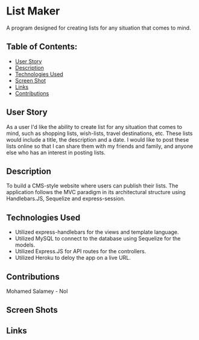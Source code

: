 # List Maker
A program designed for creating lists for any situation that comes to mind. 

## Table of Contents: 
* [User Story](#User_Story)
* [Description](#Description)
* [Technologies Used](#Technologies_Used)
* [Screen Shot](#Screen_Shot)
* [Links](#Links)
* [Contributions](#Contributions)

## User Story
As a user I'd like the ability to create list for any situation that comes to mind, such as shopping lists, wish-lists, travel destinations, etc. These lists would include a title, the description and a date. I would like to post these lists online so that I can share them with my friends and family, and anyone else who has an interest in posting lists. 

## Description
To build a CMS-style website where users can publish their lists. The application follows the MVC paradigm in its architectural structure using Handlebars.JS, Sequelize and express-session. 

## Technologies Used 
* Utilized express-handlebars for the views and template language. 
* Utilized MySQL to connect to the database using Sequelize for the models. 
* Utilized Express.JS for API routes for the controllers.    
* Utilized Heroku to deloy the app on a live URL.    

## Contributions
Mohamed Salamey - 
Nol

## Screen Shots


 
## Links
